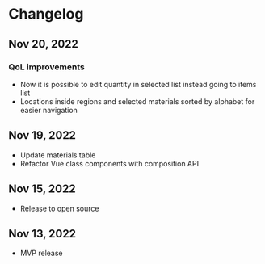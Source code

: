 # Changelog

## Nov 20, 2022
### QoL improvements

- Now it is possible to edit quantity in selected list instead going to items list
- Locations inside regions and selected materials sorted by alphabet for easier navigation

## Nov 19, 2022

- Update materials table
- Refactor Vue class components with composition API

## Nov 15, 2022

- Release to open source

## Nov 13, 2022

- MVP release
